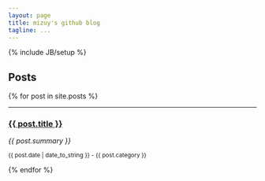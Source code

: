 ```yaml
---
layout: page
title: mizuy's github blog
tagline: ...
---
```

{% include JB/setup %}

<h2>Posts</h2>

{% for post in site.posts %}

<hr/>
<h3><a href="{{ BASE_PATH }}{{ post.url }}">{{ post.title }}</a></h3>
<i>{{ post.summary }}</i>
<p>
<small>{{ post.date | date_to_string }} - {{ post.category }}</small>
</p>

{% endfor %}
